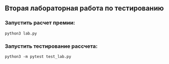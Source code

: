 ## Вторая лабораторная работа по тестированию

### Запустить расчет премии:
`python3 lab.py`


### Запустить тестирование рассчета:
`python3 -m pytest test_lab.py`

